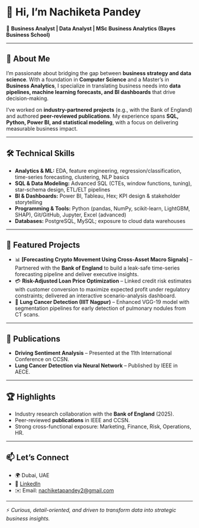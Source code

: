 # 👋 Hi, I’m Nachiketa Pandey  

🎯 **Business Analyst | Data Analyst | MSc Business Analytics (Bayes Business School)**  

---

## 🌟 About Me  
I’m passionate about bridging the gap between **business strategy and data science**. With a foundation in **Computer Science** and a Master’s in **Business Analytics**, I specialize in translating business needs into **data pipelines, machine learning forecasts, and BI dashboards** that drive decision-making.  

I’ve worked on **industry-partnered projects** (e.g., with the Bank of England) and authored **peer-reviewed publications**. My experience spans **SQL, Python, Power BI, and statistical modeling**, with a focus on delivering measurable business impact.  

---

## 🛠️ Technical Skills  
- **Analytics & ML:** EDA, feature engineering, regression/classification, time-series forecasting, clustering, NLP basics  
- **SQL & Data Modeling:** Advanced SQL (CTEs, window functions, tuning), star-schema design, ETL/ELT pipelines  
- **BI & Dashboards:** Power BI, Tableau, Hex; KPI design & stakeholder storytelling  
- **Programming & Tools:** Python (pandas, NumPy, scikit-learn, LightGBM, SHAP), Git/GitHub, Jupyter, Excel (advanced)  
- **Databases:** PostgreSQL, MySQL; exposure to cloud data warehouses  

---

## 📂 Featured Projects  
- 📊 **[Forecasting Crypto Movement Using Cross-Asset Macro Signals]** – Partnered with the **Bank of England** to build a leak-safe time-series forecasting pipeline and deliver executive insights.  
- 💳 **Risk-Adjusted Loan Price Optimization** – Linked credit risk estimates with customer conversion to maximize expected profit under regulatory constraints; delivered an interactive scenario-analysis dashboard.  
- 🧬 **Lung Cancer Detection (IIIT Nagpur)** – Enhanced VGG-19 model with segmentation pipelines for early detection of pulmonary nodules from CT scans.  

---

## 📝 Publications  
- **Driving Sentiment Analysis** – Presented at the 11th International Conference on CCSN.  
- **Lung Cancer Detection via Neural Network** – Published by IEEE in AECE.  

---

## 🏆 Highlights  
- Industry research collaboration with the **Bank of England** (2025).  
- Peer-reviewed **publications** in IEEE and CCSN.  
- Strong cross-functional exposure: Marketing, Finance, Risk, Operations, HR.  

---

## 📫 Let’s Connect  
- 🌍 Dubai, UAE  
- 💼 [LinkedIn](https://www.linkedin.com/in/nachiketa-pandey-a347801b4/)  
- ✉️ Email: nachiketapandey2@gmail.com  

---

⚡ *Curious, detail-oriented, and driven to transform data into strategic business insights.*  

